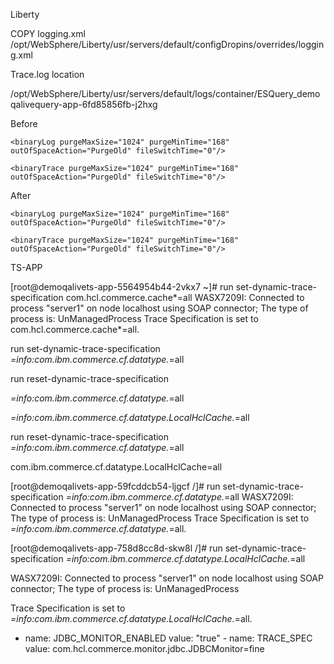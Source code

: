 Liberty 

 

COPY logging.xml /opt/WebSphere/Liberty/usr/servers/default/configDropins/overrides/logging.xml 
 
 
 

 

Trace.log location 

/opt/WebSphere/Liberty/usr/servers/default/logs/container/ESQuery_demoqalivequery-app-6fd85856fb-j2hxg 

 

 

Before 

<server> 

  <logging suppressSensitiveTrace="true" traceFormat="BASIC" traceSpecification="*=info" traceFileName="stdout" hideMessage="SRVE9967W"> 

    <binaryLog purgeMaxSize="1024" purgeMinTime="168" outOfSpaceAction="PurgeOld" fileSwitchTime="0"/> 

    <binaryTrace purgeMaxSize="1024" purgeMinTime="168" outOfSpaceAction="PurgeOld" fileSwitchTime="0"/> 

  </logging> 

</server> 

 

 

After 

<server> 

  <logging suppressSensitiveTrace="true" traceFormat="BASIC" traceSpecification="com.hcl.commerce.cache*=all" traceFileName="trace.log" hideMessage="SRVE9967W"> 

    <binaryLog purgeMaxSize="1024" purgeMinTime="168" outOfSpaceAction="PurgeOld" fileSwitchTime="0"/> 

    <binaryTrace purgeMaxSize="1024" purgeMinTime="168" outOfSpaceAction="PurgeOld" fileSwitchTime="0"/> 

  </logging> 

</server> 

 

TS-APP 

 

[root@demoqalivets-app-5564954b44-2vkx7 ~]# run set-dynamic-trace-specification com.hcl.commerce.cache*=all 
WASX7209I: Connected to process "server1" on node localhost using SOAP connector; The type of process is: UnManagedProcess 
Trace Specification is set to com.hcl.commerce.cache*=all. 

 

 

run set-dynamic-trace-specification *=info:com.ibm.commerce.cf.datatype.*=all 

run reset-dynamic-trace-specification 

 

*=info:com.ibm.commerce.cf.datatype.*=all 

 

*=info:com.ibm.commerce.cf.datatype.LocalHclCache.*=all 

 

 

run reset-dynamic-trace-specification *=info:com.ibm.commerce.cf.datatype.*=all 

 

com.ibm.commerce.cf.datatype.LocalHclCache=all  

 

[root@demoqalivets-app-59fcddcb54-ljgcf /]# run set-dynamic-trace-specification *=info:com.ibm.commerce.cf.datatype.*=all 
WASX7209I: Connected to process "server1" on node localhost using SOAP connector; The type of process is: UnManagedProcess 
Trace Specification is set to *=info:com.ibm.commerce.cf.datatype.*=all. 

 

 

 

[root@demoqalivets-app-758d8cc8d-skw8l /]# run set-dynamic-trace-specification *=info:com.ibm.commerce.cf.datatype.LocalHclCache.*=all 

WASX7209I: Connected to process "server1" on node localhost using SOAP connector;  The type of process is: UnManagedProcess 

Trace Specification is set to *=info:com.ibm.commerce.cf.datatype.LocalHclCache.*=all. 

 

 

   - name: JDBC_MONITOR_ENABLED 
      value: "true" 
    - name: TRACE_SPEC 
      value: com.hcl.commerce.monitor.jdbc.JDBCMonitor=fine 
 
